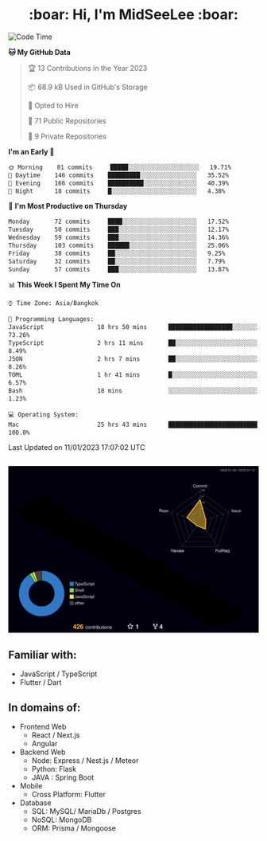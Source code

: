 <h1 align="center"> :boar: Hi, I'm MidSeeLee :boar:</h1>
 
<!--START_SECTION:waka-->
![Code Time](http://img.shields.io/badge/Code%20Time-108%20hrs%2054%20mins-blue)

**🐱 My GitHub Data** 

> 🏆 13 Contributions in the Year 2023
 > 
> 📦 68.9 kB Used in GitHub's Storage 
 > 
> 💼 Opted to Hire
 > 
> 📜 71 Public Repositories 
 > 
> 🔑 9 Private Repositories  
 > 
**I'm an Early 🐤** 

```text
🌞 Morning    81 commits     █████░░░░░░░░░░░░░░░░░░░░   19.71% 
🌆 Daytime    146 commits    █████████░░░░░░░░░░░░░░░░   35.52% 
🌃 Evening    166 commits    ██████████░░░░░░░░░░░░░░░   40.39% 
🌙 Night      18 commits     █░░░░░░░░░░░░░░░░░░░░░░░░   4.38%

```
📅 **I'm Most Productive on Thursday** 

```text
Monday       72 commits     ████░░░░░░░░░░░░░░░░░░░░░   17.52% 
Tuesday      50 commits     ███░░░░░░░░░░░░░░░░░░░░░░   12.17% 
Wednesday    59 commits     ███░░░░░░░░░░░░░░░░░░░░░░   14.36% 
Thursday     103 commits    ██████░░░░░░░░░░░░░░░░░░░   25.06% 
Friday       38 commits     ██░░░░░░░░░░░░░░░░░░░░░░░   9.25% 
Saturday     32 commits     ██░░░░░░░░░░░░░░░░░░░░░░░   7.79% 
Sunday       57 commits     ███░░░░░░░░░░░░░░░░░░░░░░   13.87%

```


📊 **This Week I Spent My Time On** 

```text
⌚︎ Time Zone: Asia/Bangkok

💬 Programming Languages: 
JavaScript               18 hrs 50 mins      ██████████████████░░░░░░░   73.26% 
TypeScript               2 hrs 11 mins       ██░░░░░░░░░░░░░░░░░░░░░░░   8.49% 
JSON                     2 hrs 7 mins        ██░░░░░░░░░░░░░░░░░░░░░░░   8.26% 
TOML                     1 hr 41 mins        █░░░░░░░░░░░░░░░░░░░░░░░░   6.57% 
Bash                     18 mins             ░░░░░░░░░░░░░░░░░░░░░░░░░   1.23%

💻 Operating System: 
Mac                      25 hrs 43 mins      █████████████████████████   100.0%

```


 Last Updated on 11/01/2023 17:07:02 UTC
<!--END_SECTION:waka-->

##

![](./profile-3d-contrib/profile-night-rainbow.svg)

## Familiar with:
- JavaScript / TypeScript
- Flutter / Dart

## In domains of:
- Frontend Web
  - React / Next.js
  - Angular
- Backend Web
  - Node: Express / Nest.js / Meteor
  - Python: Flask
  - JAVA : Spring Boot
- Mobile
  - Cross Platform: Flutter
- Database
  - SQL: MySQL/ MariaDb / Postgres
  - NoSQL: MongoDB
  - ORM: Prisma / Mongoose
